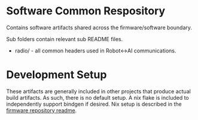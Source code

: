 # Software Common Respository

Contains software artifacts shared across the firmware/software boundary.

Sub folders contain relevant sub README files.
 - radio/ - all common headers used in Robot\<-\>AI communications.

# Development Setup

These artifacts are generally included in other projects that produce actual
build artifacts. As such, there is no default setup. A nix flake is included
to independently support bindgen if desired. Nix setup is described in
the [firmware repository readme](https://github.com/SSL-A-Team/firmware/blob/main/README.md).



